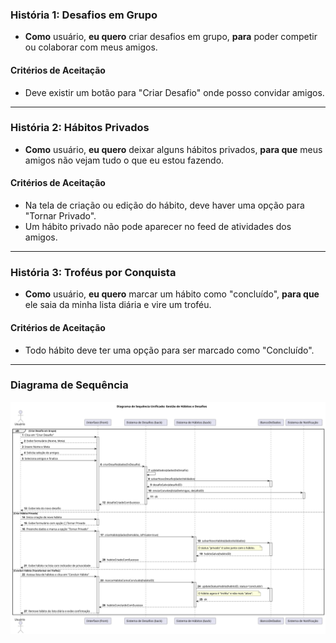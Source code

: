 ### História 1: Desafios em Grupo

* **Como** usuário, **eu quero** criar desafios em grupo, **para** poder competir ou colaborar com meus amigos.

#### Critérios de Aceitação
* Deve existir um botão para "Criar Desafio" onde posso convidar amigos.

---

### História 2: Hábitos Privados

* **Como** usuário, **eu quero** deixar alguns hábitos privados, **para que** meus amigos não vejam tudo o que eu estou fazendo.

#### Critérios de Aceitação
* Na tela de criação ou edição do hábito, deve haver uma opção para "Tornar Privado".
* Um hábito privado não pode aparecer no feed de atividades dos amigos.

---

### História 3: Troféus por Conquista

* **Como** usuário, **eu quero** marcar um hábito como "concluído", **para que** ele saia da minha lista diária e vire um troféu.

#### Critérios de Aceitação
* Todo hábito deve ter uma opção para ser marcado como "Concluído".

---
### Diagrama de Sequência

![Diagrama HUE Tiago3](../Diagramas/Diagrama_HU_Tiago.svg)
